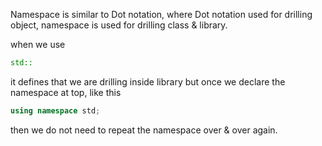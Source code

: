 Namespace is similar to Dot notation, where Dot notation used for drilling object, namespace is used for drilling class & library.

when we use

```cpp
std::
```

it defines that we are drilling inside <iostream> library but once we declare the namespace at top, like this

```cpp
using namespace std;
```

then we do not need to repeat the namespace over & over again.